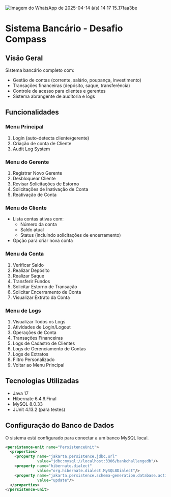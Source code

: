 ![Imagem do WhatsApp de 2025-04-14 à(s) 14 17 15_17faa3be](https://github.com/user-attachments/assets/8e924f4b-7185-4a29-a5f1-9dc226b2d866)

# Sistema Bancário - Desafio Compass

## Visão Geral
Sistema bancário completo com:
- Gestão de contas (corrente, salário, poupança, investimento)
- Transações financeiras (depósito, saque, transferência)
- Controle de acesso para clientes e gerentes
- Sistema abrangente de auditoria e logs

## Funcionalidades

### Menu Principal
1. Login (auto-detecta cliente/gerente)
2. Criação de conta de Cliente
3. Audit Log System

### Menu do Gerente
1. Registrar Novo Gerente
2. Desbloquear Cliente
3. Revisar Solicitações de Estorno
4. Solicitações de Inativação de Conta
5. Reativação de Conta

### Menu do Cliente
- Lista contas ativas com:
  - Número da conta
  - Saldo atual
  - Status (incluindo solicitações de encerramento)
- Opção para criar nova conta

### Menu da Conta
1. Verificar Saldo
2. Realizar Depósito
3. Realizar Saque
4. Transferir Fundos
5. Solicitar Estorno de Transação
6. Solicitar Encerramento de Conta
7. Visualizar Extrato da Conta

### Menu de Logs
1. Visualizar Todos os Logs
2. Atividades de Login/Logout
3. Operações de Conta
4. Transações Financeiras
5. Logs de Cadastro de Clientes
6. Logs de Gerenciamento de Contas
7. Logs de Extratos
8. Filtro Personalizado
0. Voltar ao Menu Principal

## Tecnologias Utilizadas
- Java 17
- Hibernate 6.4.6.Final
- MySQL 8.0.33
- JUnit 4.13.2 (para testes)

## Configuração do Banco de Dados
O sistema está configurado para conectar a um banco MySQL local.

```xml
<persistence-unit name="PersistenceUnit">
  <properties>
    <property name="jakarta.persistence.jdbc.url" 
              value="jdbc:mysql://localhost:3306/bankchallengedb"/>
    <property name="hibernate.dialect" 
              value="org.hibernate.dialect.MySQL8Dialect"/>
    <property name="jakarta.persistence.schema-generation.database.action" 
              value="update"/>
  </properties>
</persistence-unit>
